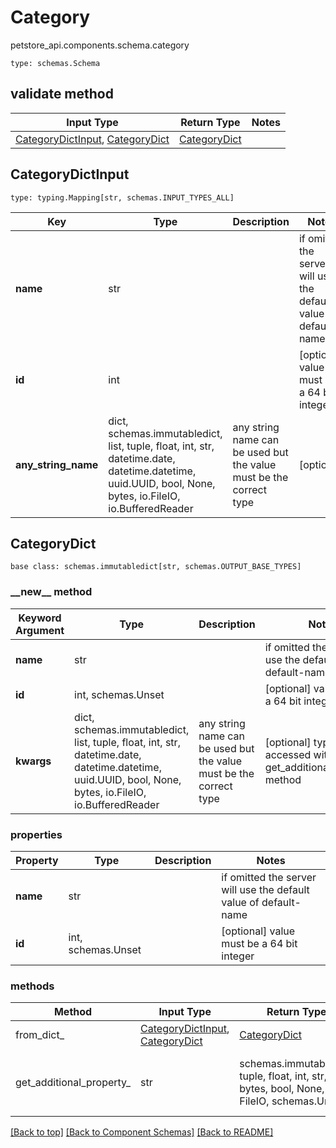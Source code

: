 # Category
petstore_api.components.schema.category
```
type: schemas.Schema
```

## validate method
Input Type | Return Type | Notes
------------ | ------------- | -------------
[CategoryDictInput](#categorydictinput), [CategoryDict](#categorydict) | [CategoryDict](#categorydict) |

## CategoryDictInput
```
type: typing.Mapping[str, schemas.INPUT_TYPES_ALL]
```
Key | Type |  Description | Notes
------------ | ------------- | ------------- | -------------
**name** | str |  | if omitted the server will use the default value of default-name
**id** | int |  | [optional] value must be a 64 bit integer
**any_string_name** | dict, schemas.immutabledict, list, tuple, float, int, str, datetime.date, datetime.datetime, uuid.UUID, bool, None, bytes, io.FileIO, io.BufferedReader | any string name can be used but the value must be the correct type | [optional]

## CategoryDict
```
base class: schemas.immutabledict[str, schemas.OUTPUT_BASE_TYPES]

```
### &lowbar;&lowbar;new&lowbar;&lowbar; method
Keyword Argument | Type | Description | Notes
---------------- | ---- | ----------- | -----
**name** | str |  | if omitted the server will use the default value of default-name
**id** | int, schemas.Unset |  | [optional] value must be a 64 bit integer
**kwargs** | dict, schemas.immutabledict, list, tuple, float, int, str, datetime.date, datetime.datetime, uuid.UUID, bool, None, bytes, io.FileIO, io.BufferedReader | any string name can be used but the value must be the correct type | [optional] typed value is accessed with the get_additional_property_ method

### properties
Property | Type | Description | Notes
-------- | ---- | ----------- | -----
**name** | str |  | if omitted the server will use the default value of default-name
**id** | int, schemas.Unset |  | [optional] value must be a 64 bit integer

### methods
Method | Input Type | Return Type | Notes
------ | ---------- | ----------- | ------
from_dict_ | [CategoryDictInput](#categorydictinput), [CategoryDict](#categorydict) | [CategoryDict](#categorydict) | a constructor
get_additional_property_ | str | schemas.immutabledict, tuple, float, int, str, bytes, bool, None, FileIO, schemas.Unset | provides type safety for additional properties

[[Back to top]](#top) [[Back to Component Schemas]](../../../README.md#Component-Schemas) [[Back to README]](../../../README.md)
